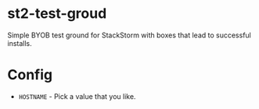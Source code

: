 st2-test-groud
==============

Simple BYOB test ground for StackStorm with boxes that lead to successful installs.

# Config

* ``HOSTNAME`` - Pick a value that you like.
